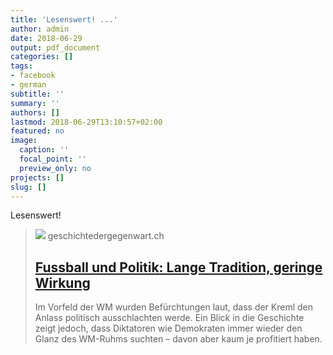 ```yaml
---
title: 'Lesenswert! ...'
author: admin
date: 2018-06-29
output: pdf_document
categories: []
tags:
- facebook
- german
subtitle: ''
summary: ''
authors: []
lastmod: 2018-06-29T13:10:57+02:00
featured: no
image:
  caption: ''
  focal_point: ''
  preview_only: no
projects: []
slug: []
---
```

Lesenswert!
> [![](https://geschichtedergegenwart.ch/inhalte/2018/06/FussballPolitik13.jpg)](https://geschichtedergegenwart.ch/fussball-und-politik-lange-tradition-geringe-wirkung/)
> geschichtedergegenwart.ch
> ## [Fuss­ball und Politik: Lange Tradi­tion, geringe Wirkung](https://geschichtedergegenwart.ch/fussball-und-politik-lange-tradition-geringe-wirkung/)
>
>Im Vorfeld der WM wurden Befürchtungen laut, dass der Kreml den Anlass politisch ausschlachten werde. Ein Blick in die Geschichte zeigt jedoch, dass Diktatoren wie Demokraten immer wieder den Glanz des WM-Ruhms suchten – davon aber kaum je profitiert haben.

